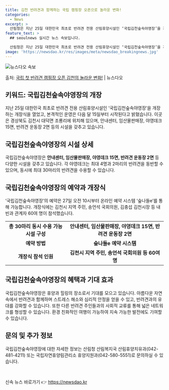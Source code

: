 ```yaml
---
title: 김천 반려견과 함께하는 국립 캠핑장 오픈으로 놀라운 변화!
categories:
  - News
excerpt: >
  산림청은 지난 25일 대한민국 최초로 반려견 전용 산림휴양시설인 ‘국립김천숲속야영장’을 개장하는 개장식을 열…
feature_text: >
  ## seoulnews 실시간 뉴스 속보입니다.

  산림청은 지난 25일 대한민국 최초로 반려견 전용 산림휴양시설인 ‘국립김천숲속야영장’을 개장하는 개장식을 열…
image: 'https://newsdao.kr/res/images/meta/newsdao_breakingnews.jpg'
---
```


![뉴스다오 속보](https://newsdao.kr/res/images/meta/newsdao_breakingnews.jpg)

<p>출처: <a href="https://newsdao.kr/4445" rel="dofollow">국립 첫 반려견 캠핑장 오픈 김천의 놀라운 변화!</a> | 뉴스다오</p>

<h2 data-ke-size="size26">키워드: 국립김천숲속야영장의 개장</h2>
<p data-ke-size="size16">지난 25일 대한민국 최초로 반려견 전용 산림휴양시설인 ‘국립김천숲속야영장’을 개장하는 개장식을 열었고, 본격적인 운영은 다음 달 15일부터 시작된다고 밝혔습니다. 이곳은 경상북도 김천시 대덕면 조룡리에 위치해 있으며, 안내센터, 임산물판매장, 야영데크 15면, 반려견 운동장 2면 등의 시설을 갖추고 있습니다.</p>

<h2 data-ke-size="size24">국립김천숲속야영장의 시설 상세</h2>
<p data-ke-size="size16">국립김천숲속야영장은 <b>안내센터, 임산물판매장, 야영데크 15면, 반려견 운동장 2면</b> 등 다양한 시설을 갖추고 있습니다. 각 야영데크는 최대 4명과 2마리의 반려견을 동반할 수 있으며, 동시에 최대 30마리의 반려견을 수용할 수 있습니다.</p>

<h2 data-ke-size="size24">국립김천숲속야영장의 예약과 개장식</h2>
<p data-ke-size="size16">‘국립김천숲속야영장’의 예약은 27일 오전 10시부터 온라인 예약 시스템 ‘숲나들e’를 통해 가능합니다. 개장식에는 김천시 지역 주민, 송언석 국회의원, 김충섭 김천시장 등 내빈과 관계자 60여 명이 참석했습니다.</p>

<table>
	<tr>
		<td style="text-align: center; height: 17px;"><b>총 30마리 동시 수용 가능시설 구성</b></td>
		<td style="text-align: center; height: 17px;"><b>안내센터, 임산물판매장, 야영데크 15면, 반려견 운동장 2면</b></td>
	</tr>
	<tr>
		<td style="text-align: center; height: 17px;"><b>예약 방법</b></td>
		<td style="text-align: center; height: 17px;"><b>숲나들e 예약 시스템</b></td>
	</tr>
	<tr>
		<td style="text-align: center; height: 17px;"><b>개장식 참석 인원</b></td>
		<td style="text-align: center; height: 17px;"><b>김천시 지역 주민, 송언석 국회의원 등 60여 명</b></td>
	</tr>
</table>

<h2 data-ke-size="size24">국립김천숲속야영장의 혜택과 기대 효과</h2>
<p data-ke-size="size16">국립김천숲속야영장은 휴양과 힐링의 장소로서 기대를 모으고 있습니다. 아름다운 자연 속에서 반려견과 함께하며 스트레스 해소와 심리적 안정을 얻을 수 있고, 반려견과의 유대를 강화할 수 있습니다. 또한 다른 반려견 주인들과의 사회적 교류를 통해 넓은 네트워크를 형성할 수 있습니다. 환경 친화적인 여행이 가능하여 지속 가능한 발전에도 기여할 수 있습니다.</p>

<h2 data-ke-size="size24">문의 및 추가 정보</h2>
<p data-ke-size="size16">국립김천숲속야영장에 대한 자세한 정보는 산림청 산림복지국 산림휴양치유과(042-481-4211) 또는 국립자연휴양림관리소 휴양지원과(042-580-5551)로 문의하실 수 있습니다.</p>
<p data-ke-size="size16">&nbsp;</p> 

신속 뉴스 바로가기 👉 <a href="https://newsdao.kr" rel="dofollow">https://newsdao.kr</a>


